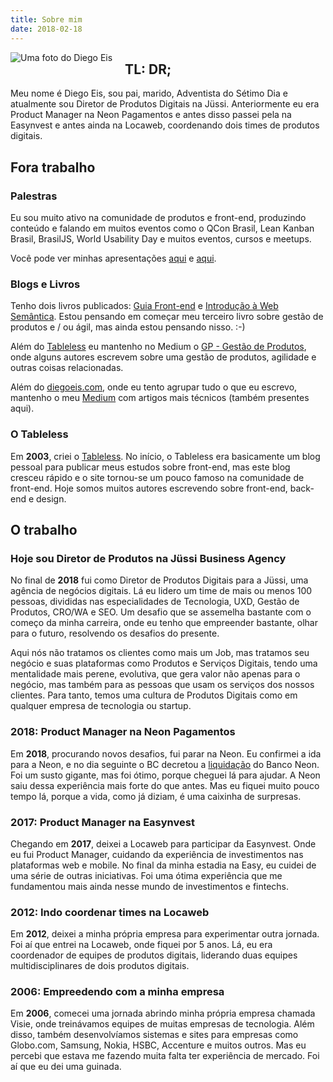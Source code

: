 ```yaml
---
title: Sobre mim
date: 2018-02-18
---
```


<img src="/images/avatar-2018.jpg" alt="Uma foto do Diego Eis" class="eis-avatar-about" style="max-width: 170px; margin: 0 20px 0 0; display: block; float: left;">

## TL: DR;
Meu nome é Diego Eis, sou pai, marido, Adventista do Sétimo Dia e atualmente sou Diretor de Produtos Digitais na Jüssi. Anteriormente eu era Product Manager na Neon Pagamentos e antes disso passei pela na Easynvest e antes ainda na Locaweb, coordenando dois times de produtos digitais. 

## Fora trabalho

### Palestras
Eu sou muito ativo na comunidade de produtos e front-end, produzindo conteúdo e falando em muitos eventos como o QCon Brasil, Lean Kanban Brasil, BrasilJS, World Usability Day e muitos eventos, cursos e meetups.

Você pode ver minhas apresentações [aqui](https://speakerdeck.com/diegoeis) e [aqui](https://www.slideshare.net/diegoeis).

### Blogs e Livros
Tenho dois livros publicados: [Guia Front-end](https://www.casadocodigo.com.br/products/livro-guia-frontend) e [Introdução à Web Semântica](https://www.casadocodigo.com.br/products/livro-web-semantica). Estou pensando em começar meu terceiro livro sobre gestão de produtos e / ou ágil, mas ainda estou pensando nisso. :-)

Além do [Tableless](https://tableless.com.br) eu mantenho no Medium o [GP - Gestão de Produtos](https://medium.com/gestao-produtos), onde alguns autores escrevem sobre uma gestão de produtos, agilidade e outras coisas relacionadas.

Além do [diegoeis.com](https://diegoeis.com), onde eu tento agrupar tudo o que eu escrevo, mantenho o meu [Medium](https://medium.com/@diegoeis) com artigos mais técnicos (também presentes aqui).

### O Tableless
Em **2003**, criei o [Tableless](https://tableless.com.br). No início, o Tableless era basicamente um blog pessoal para publicar meus estudos sobre front-end, mas este blog cresceu rápido e o site tornou-se um pouco famoso na comunidade de front-end. Hoje somos muitos autores escrevendo sobre front-end, back-end e design.



## O trabalho


### Hoje sou Diretor de Produtos na Jüssi Business Agency

No final de **2018** fui como Diretor de Produtos Digitais para a Jüssi, uma agência de negócios digitais. Lá eu lidero um time de mais ou menos 100 pessoas, divididas nas especialidades de Tecnologia, UXD, Gestão de Produtos, CRO/WA e SEO. Um desafio que se assemelha bastante com o começo da minha carreira, onde eu tenho que empreender bastante, olhar para o futuro, resolvendo os desafios do presente.

Aqui nós não tratamos os clientes como mais um Job, mas tratamos seu negócio e suas plataformas como Produtos e Serviços Digitais, tendo uma mentalidade mais perene, evolutiva, que gera valor não apenas para o negócio, mas também para as pessoas que usam os serviços dos nossos clientes. Para tanto, temos uma cultura de Produtos Digitais como em qualquer empresa de tecnologia ou startup.

### 2018: Product Manager na Neon Pagamentos

Em **2018**, procurando novos desafios, fui parar na Neon. Eu confirmei a ida para a Neon, e no dia seguinte o BC decretou a [liquidação](https://www.valor.com.br/financas/5501911/bc-decreta-liquidacao-do-banco-neon) do Banco Neon. Foi um susto gigante, mas foi ótimo, porque cheguei lá para ajudar. A Neon saiu dessa experiência mais forte do que antes. Mas eu fiquei muito pouco tempo lá, porque a vida, como já diziam, é uma caixinha de surpresas.


### 2017: Product Manager na Easynvest

Chegando em **2017**, deixei a Locaweb para participar da Easynvest. Onde eu fui Product Manager, cuidando da experiência de investimentos nas plataformas web e mobile. No final da minha estadia na Easy, eu cuidei de uma série de outras iniciativas. Foi uma ótima experiência que me fundamentou mais ainda nesse mundo de investimentos e fintechs.

### 2012: Indo coordenar times na Locaweb

Em **2012**, deixei a minha própria empresa para experimentar outra jornada. Foi aí que entrei na Locaweb, onde fiquei por 5 anos. Lá, eu era coordenador de equipes de produtos digitais, liderando duas equipes multidisciplinares de dois produtos digitais.


### 2006: Empreedendo com a minha empresa

Em **2006**, comecei uma jornada abrindo minha própria empresa chamada Visie, onde treinávamos equipes de muitas empresas de tecnologia. Além disso, também desenvolvíamos sistemas e sites para empresas como Globo.com, Samsung, Nokia, HSBC, Accenture e muitos outros. Mas eu percebi que estava me fazendo muita falta ter experiência de mercado. Foi aí que eu dei uma guinada.
